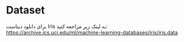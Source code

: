 # Dataset

برای دانلود دیتاست Iris به لینک زیر مراجعه کنید:  
https://archive.ics.uci.edu/ml/machine-learning-databases/iris/iris.data
